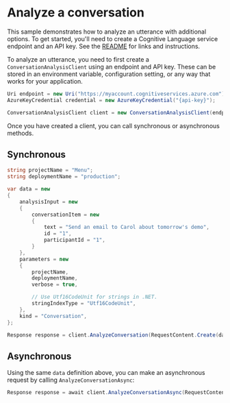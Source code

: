 # Analyze a conversation

This sample demonstrates how to analyze an utterance with additional options. To get started, you'll need to create a Cognitive Language service endpoint and an API key. See the [README](https://github.com/Azure/azure-sdk-for-net/blob/main/sdk/cognitivelanguage/Azure.AI.Language.Conversations/README.md) for links and instructions.

To analyze an utterance, you need to first create a `ConversationAnalysisClient` using an endpoint and API key. These can be stored in an environment variable, configuration setting, or any way that works for your application.

```C# Snippet:ConversationAnalysisClient_Create
Uri endpoint = new Uri("https://myaccount.cognitiveservices.azure.com");
AzureKeyCredential credential = new AzureKeyCredential("{api-key}");

ConversationAnalysisClient client = new ConversationAnalysisClient(endpoint, credential);
```

Once you have created a client, you can call synchronous or asynchronous methods.

## Synchronous

```C# Snippet:ConversationAnalysis_AnalyzeConversationWithOptions
string projectName = "Menu";
string deploymentName = "production";

var data = new
{
    analysisInput = new
    {
        conversationItem = new
        {
            text = "Send an email to Carol about tomorrow's demo",
            id = "1",
            participantId = "1",
        }
    },
    parameters = new
    {
        projectName,
        deploymentName,
        verbose = true,

        // Use Utf16CodeUnit for strings in .NET.
        stringIndexType = "Utf16CodeUnit",
    },
    kind = "Conversation",
};

Response response = client.AnalyzeConversation(RequestContent.Create(data));
```

## Asynchronous

Using the same `data` definition above, you can make an asynchronous request by calling `AnalyzeConversationAsync`:

```C# Snippet:ConversationAnalysis_AnalyzeConversationWithOptionsAsync
Response response = await client.AnalyzeConversationAsync(RequestContent.Create(data));
```
